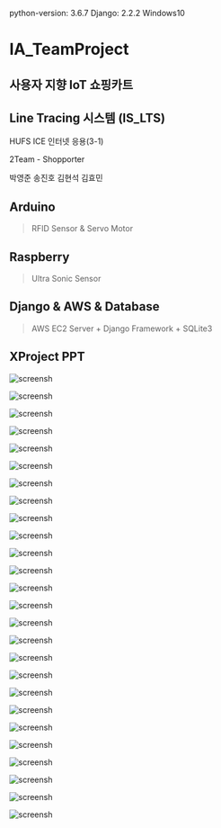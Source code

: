python-version: 3.6.7
Django: 2.2.2
Windows10


# IA_TeamProject

## 사용자 지향 IoT 쇼핑카트
## Line Tracing 시스템 (IS_LTS)

HUFS ICE 인터넷 응용(3-1)

2Team - Shopporter

박영준 송진호 김현석 김효민

## Arduino
> RFID Sensor & Servo Motor

## Raspberry
> Ultra Sonic Sensor

## Django & AWS & Database
> AWS EC2 Server + Django Framework + SQLite3


## XProject PPT

![screensh](./img/K-041.png)

![screensh](./img/K-042.png)

![screensh](./img/K-043.png)

![screensh](./img/K-044.png)

![screensh](./img/K-045.png)

![screensh](./img/K-046.png)

![screensh](./img/K-047.png)

![screensh](./img/K-048.png)

![screensh](./img/K-049.png)

![screensh](./img/K-050.png)

![screensh](./img/K-051.png)

![screensh](./img/K-052.png)

![screensh](./img/K-053.png)

![screensh](./img/K-054.png)

![screensh](./img/K-055.png)

![screensh](./img/K-056.png)

![screensh](./img/K-057.png)

![screensh](./img/K-058.png)

![screensh](./img/K-059.png)

![screensh](./img/K-060.png)

![screensh](./img/K-061.png)

![screensh](./img/K-062.png)

![screensh](./img/K-063.png)

![screensh](./img/K-064.png)

![screensh](./img/K-065.png)

![screensh](./img/K-066.png)






